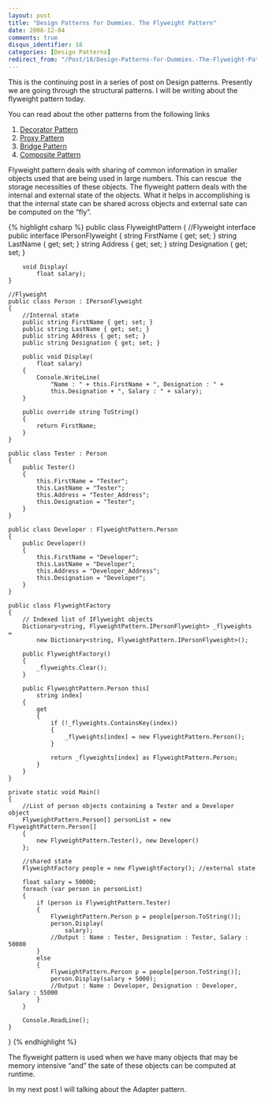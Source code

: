 ```yaml
---
layout: post
title: "Design Patterns for Dummies. The Flyweight Pattern"
date: 2008-12-04
comments: true
disqus_identifier: 18
categories: [Design Patterns]
redirect_from: "/Post/18/Design-Patterns-for-Dummies.-The-Flyweight-Pattern.aspx/"
---
```

This is the continuing post in a series of post on Design patterns.
Presently we are going through the structural patterns. I will be
writing about the flyweight pattern today.

You can read about the other patterns from the following links

1.  [Decorator
    Pattern](/2008/11/17/Design-Patterns-for-Dummies.-The-Decorator-Pattern/)
2.  [Proxy
    Pattern](/2008/11/24/Design-Patterns-for-Dummies.-The-Proxy-Pattern/)
3.  [Bridge
    Pattern](/2008/11/27/Design-Patterns-for-Dummies.-The-Bridge-pattern/)
4.  [Composite
    Pattern](/2008/12/01/Design-Patterns-for-Dummies.-The-Composite-Pattern/)

Flyweight pattern deals with sharing of common information in smaller
objects used that are being used in large numbers. This can rescue  the
storage necessities of these objects. The flyweight pattern deals with
the internal and external state of the objects. What it helps in
accomplishing is that the internal state can be shared across objects
and external sate can be computed on the “fly”.

{% highlight csharp %}
public class FlyweightPattern
{
    //Flyweight interface
    public interface IPersonFlyweight
    {
        string FirstName { get; set; }
        string LastName { get; set; }
        string Address { get; set; }
        string Designation { get; set; }

        void Display(
            float salary);
    }

    //Flyweight
    public class Person : IPersonFlyweight
    {
        //Internal state
        public string FirstName { get; set; }
        public string LastName { get; set; }
        public string Address { get; set; }
        public string Designation { get; set; }

        public void Display(
            float salary)
        {
            Console.WriteLine(
                "Name : " + this.FirstName + ", Designation : " +
                this.Designation + ", Salary : " + salary);
        }

        public override string ToString()
        {
            return FirstName;
        }
    }

    public class Tester : Person
    {
        public Tester()
        {
            this.FirstName = "Tester";
            this.LastName = "Tester";
            this.Address = "Tester_Address";
            this.Designation = "Tester";
        }
    }

    public class Developer : FlyweightPattern.Person
    {
        public Developer()
        {
            this.FirstName = "Developer";
            this.LastName = "Developer";
            this.Address = "Developer_Address";
            this.Designation = "Developer";
        }
    }

    public class FlyweightFactory
    {
        // Indexed list of IFlyweight objects
        Dictionary<string, FlyweightPattern.IPersonFlyweight> _flyweights =
            new Dictionary<string, FlyweightPattern.IPersonFlyweight>();

        public FlyweightFactory()
        {
            _flyweights.Clear();
        }

        public FlyweightPattern.Person this[
            string index]
        {
            get
            {
                if (!_flyweights.ContainsKey(index))
                {
                    _flyweights[index] = new FlyweightPattern.Person();
                }

                return _flyweights[index] as FlyweightPattern.Person;
            }
        }
    }

    private static void Main()
    {
        //List of person objects containing a Tester and a Developer object
        FlyweightPattern.Person[] personList = new FlyweightPattern.Person[]
        {
            new FlyweightPattern.Tester(), new Developer()
        };

        //shared state
        FlyweightFactory people = new FlyweightFactory(); //external state

        float salary = 50000;
        foreach (var person in personList)
        {
            if (person is FlyweightPattern.Tester)
            {
                FlyweightPattern.Person p = people[person.ToString()];
                person.Display(
                    salary);
                //Output : Name : Tester, Designation : Tester, Salary : 50000
            }
            else
            {
                FlyweightPattern.Person p = people[person.ToString()];
                person.Display(salary + 5000);
                //Output : Name : Developer, Designation : Developer, Salary : 55000
            }
        }

        Console.ReadLine();
    }
}
{% endhighlight %}

The flyweight pattern is used when we have many objects that may be
memory intensive “and” the sate of these objects can be computed at
runtime.

In my next post I will talking about the Adapter pattern.

